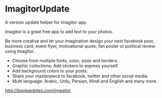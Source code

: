 # ImagitorUpdate
A version update helper for Imagitor app.

Imagitor is a great free app to add text to your photos.

Be more creative and let your imagination design your next facebook post, business card, event flyer, motivational quote, fan poster or political review using Imagitor.

* Choose from multiple fonts, color, sizes and borders.
* Graphic collections: Add stickers to express yourself.
* Add background colors to your posts.
* Share your masterpiece to facebook, twitter and other social media.
* Multi language: Arabic, Urdu, Persian, Hindi and English and many more.

http://booleanbites.com/imagitor
